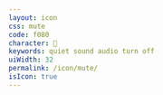 ```yaml
---
layout: icon
css: mute
code: f080
character: 
keywords: quiet sound audio turn off
uiWidth: 32
permalink: /icon/mute/
isIcon: true
---
```

